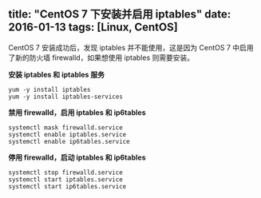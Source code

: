 title: "CentOS 7 下安装并启用 iptables"
date: 2016-01-13
tags: [Linux, CentOS]
---

CentOS 7 安装成功后，发现 iptables 并不能使用，这是因为 CentOS 7 中启用了新的防火墙 firewalld，如果想使用 iptables 则需要安装。<!--more-->

**安装 iptables 和 iptables 服务**

```shell
yum -y install iptables
yum -y install iptables-services
```

**禁用 firewalld，启用 iptables 和 ip6tables**

```shell
systemctl mask firewalld.service
systemctl enable iptables.service
systemctl enable ip6tables.service
```

**停用 firewalld，启动 iptables 和 ip6tables**

```shell
systemctl stop firewalld.service
systemctl start iptables.service
systemctl start ip6tables.service
```
